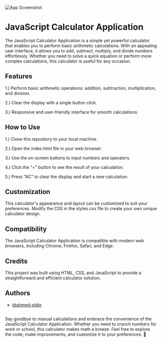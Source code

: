 
![App Screenshot](https://via.placeholder.com/468x300?text=App+Screenshot+Here)


# JavaScript Calculator Application

The JavaScript Calculator Application is a simple yet powerful calculator that enables you to perform basic arithmetic calculations. With an appealing user interface, it allows you to add, subtract, multiply, and divide numbers effortlessly. Whether you need to solve a quick equation or perform more complex calculations, this calculator is useful for any occasion.

## Features

1.) Perform basic arithmetic operations: addition, subtraction, multiplication, and division.

2.) Clear the display with a single button click.

3.) Responsive and user-friendly interface for smooth calculations.
## How to Use

1.) Clone this repository to your local machine.

2.) Open the index.html file in your web browser.

3.) Use the on-screen buttons to input numbers and operators.

4.) Click the "=" button to see the result of your calculation.

5.) Press "AC" to clear the display and start a new calculation.
## Customization

This calculator's appearance and layout can be customized to suit your preferences. Modify the CSS in the styles.css file to create your own unique calculator design.
## Compatibility

The JavaScript Calculator Application is compatible with modern web browsers, including Chrome, Firefox, Safari, and Edge.
## Credits

This project was built using HTML, CSS, and JavaScript to provide a straightforward and efficient calculator solution.
## Authors

- [@ahmed-eldin](https://www.github.com/ahmed-eldin)

##  

Say goodbye to manual calculations and embrace the convenience of the JavaScript Calculator Application. Whether you need to crunch numbers for work or school, this calculator makes math a breeze. Feel free to explore the code, make improvements, and customize it to your preferences. 🔢